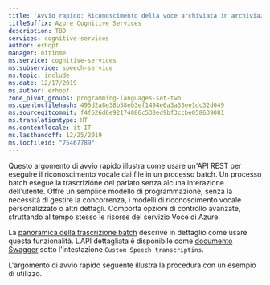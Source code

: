 ```yaml
---
title: 'Avvio rapido: Riconoscimento della voce archiviata in archiviazione BLOB - Servizio Voce'
titleSuffix: Azure Cognitive Services
description: TBD
services: cognitive-services
author: erhopf
manager: nitinme
ms.service: cognitive-services
ms.subservice: speech-service
ms.topic: include
ms.date: 12/17/2019
ms.author: erhopf
zone_pivot_groups: programming-languages-set-two
ms.openlocfilehash: 495d2a8e38b58eb3ef1494e6a3a33ee1dc32d049
ms.sourcegitcommit: f4f626d6e92174086c530ed9bf3ccbe058639081
ms.translationtype: HT
ms.contentlocale: it-IT
ms.lasthandoff: 12/25/2019
ms.locfileid: "75467789"
---
```

Questo argomento di avvio rapido illustra come usare un'API REST per eseguire il riconoscimento vocale dai file in un processo batch. Un processo batch esegue la trascrizione del parlato senza alcuna interazione dell'utente. Offre un semplice modello di programmazione, senza la necessità di gestire la concorrenza, i modelli di riconoscimento vocale personalizzato o altri dettagli. Comporta opzioni di controllo avanzate, sfruttando al tempo stesso le risorse del servizio Voce di Azure.

La [panoramica della trascrizione batch](../../../batch-transcription.md) descrive in dettaglio come usare questa funzionalità. L'API dettagliata è disponibile come [documento Swagger](https://westus.cris.ai/swagger/ui/index#/Custom%20Speech%20transcriptions%3A) sotto l'intestazione `Custom Speech transcriptins`. 

L'argomento di avvio rapido seguente illustra la procedura con un esempio di utilizzo.
